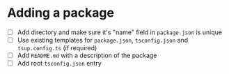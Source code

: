 # Adding a package

- [ ] Add directory and make sure it's "name" field in `package.json` is unique
- [ ] Use existing templates for `package.json`, `tsconfig.json` and `tsup.config.ts` (if required)
- [ ] Add `README.md` with a description of the package
- [ ] Add root `tsconfig.json` entry
